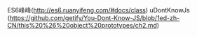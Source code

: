 ES6峰峰(http://es6.ruanyifeng.com/#docs/class)
uDontKnowJs (https://github.com/getify/You-Dont-Know-JS/blob/1ed-zh-CN/this%20%26%20object%20prototypes/ch2.md)